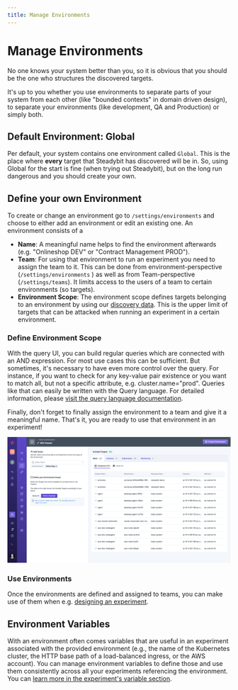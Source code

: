```yaml
---
title: Manage Environments
---
```


# Manage Environments

No one knows your system better than you, so it is obvious that you should be the one who structures the discovered targets.

It's up to you whether you use environments to separate parts of your system from each other (like "bounded contexts" in domain driven design), to separate your environments (like development, QA and Production) or simply both.

## Default Environment: Global

Per default, your system contains one environment called `Global`. This is the place where **every** target that Steadybit has discovered will be in. So, using Global for the start is fine (when trying out Steadybit), but on the long run dangerous and you should create your own.

## Define your own Environment

To create or change an environment go to `/settings/environments` and choose to either add an environment or edit an existing one. An environment consists of a

* **Name**: A meaningful name helps to find the environment afterwards (e.g. "Onlineshop DEV" or "Contract Management PROD").
* **Team**: For using that environment to run an experiment you need to assign the team to it. This can be done from environment-perspective (`/settings/environments` ) as well as from Team-perspective (`/settings/teams`). It limits access to the users of a team to certain environments (so targets).
* **Environment Scope**: The environment scope defines targets belonging to an environment by using our [discovery data](../../concepts/discovery/). This is the upper limit of targets that can be attacked when running an experiment in a certain environment.

### Define Environment Scope

With the query UI, you can build regular queries which are connected with an AND expression. For most use cases this can be sufficient. But sometimes, it's necessary to have even more control over the query. For instance, if you want to check for any key-value pair existence or you want to match all, but not a specific attribute, e.g. cluster.name="prod". Queries like that can easily be written with the Query language. For detailed information, please [visit the query language documentation](../../concepts/query-language/).

Finally, don't forget to finally assign the environment to a team and give it a meaningful name. That's it, you are ready to use that environment in an experiment!

![Create a new environment](new_environment.png)

### Use Environments

Once the environments are defined and assigned to teams, you can make use of them when e.g. [designing an experiment](../../use-steadybit/experiments/).

## Environment Variables

With an environment often comes variables that are useful in an experiment associated with the provided environment (e.g., the name of the Kubernetes cluster, the HTTP base path of a load-balanced ingress, or the AWS account). You can manage environment variables to define those and use them consistently across all your experiments referencing the environment. You can [learn more in the experiment's variable section](../../use-steadybit/experiments/variables.md).
